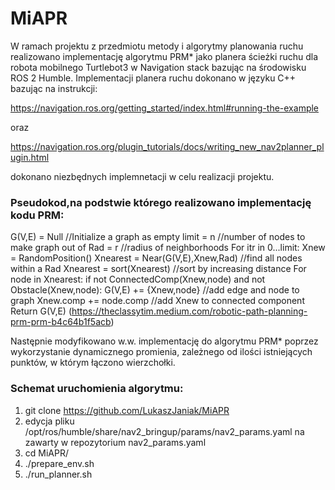 # MiAPR
W ramach projektu z przedmiotu metody i algorytmy planowania ruchu realizowano implementację algorytmu PRM* jako planera ścieżki ruchu dla robota mobilnego Turtlebot3 w Navigation stack bazując na środowisku ROS 2 Humble. 
Implementacji planera ruchu dokonano w języku C++ bazując na instrukcji:

https://navigation.ros.org/getting_started/index.html#running-the-example

oraz

https://navigation.ros.org/plugin_tutorials/docs/writing_new_nav2planner_plugin.html

dokonano niezbędnych implemnetacji w celu realizacji projektu.


### Pseudokod,na podstwie którego realizowano implementację kodu PRM:

G(V,E) = Null //Initialize a graph as empty 
limit = n //number of nodes to make graph out of 
Rad = r //radius of neighborhoods 
For itr in 0...limit: 
    Xnew = RandomPosition() 
    Xnearest = Near(G(V,E),Xnew,Rad) //find all nodes within a Rad
    Xnearest = sort(Xnearest) //sort by increasing distance
    For node in Xnearest:
        if not ConnectedComp(Xnew,node) and not Obstacle(Xnew,node):
            G(V,E) += {Xnew,node} //add edge and node to graph
            Xnew.comp += node.comp //add Xnew to connected component
Return G(V,E)
(https://theclassytim.medium.com/robotic-path-planning-prm-prm-b4c64b1f5acb)

Następnie modyfikowano w.w. implementację do algorytmu PRM* poprzez wykorzystanie dynamicznego promienia, zależnego od ilości istniejących punktów, w którym łączono wierzchołki.

### Schemat uruchomienia algorytmu:

1. git clone https://github.com/LukaszJaniak/MiAPR
2. edycja pliku /opt/ros/humble/share/nav2_bringup/params/nav2_params.yaml na zawarty w repozytorium nav2_params.yaml 
3. cd MiAPR/
4. ./prepare_env.sh
7. ./run_planner.sh

